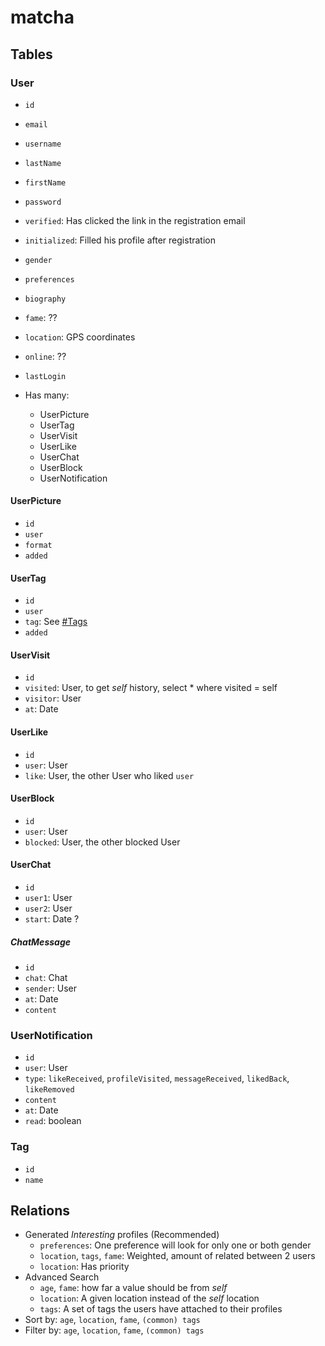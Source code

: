 # matcha

## Tables

### User

-   `id`
-   `email`
-   `username`
-   `lastName`
-   `firstName`
-   `password`
-   `verified`: Has clicked the link in the registration email
-   `initialized`: Filled his profile after registration
-   `gender`
-   `preferences`
-   `biography`
-   `fame`: ??
-   `location`: GPS coordinates
-   `online`: ??
-   `lastLogin`

-   Has many:
    -   UserPicture
    -   UserTag
    -   UserVisit
    -   UserLike
    -   UserChat
    -   UserBlock
    -   UserNotification

#### UserPicture

-   `id`
-   `user`
-   `format`
-   `added`

#### UserTag

-   `id`
-   `user`
-   `tag`: See [#Tags](#Tags)
-   `added`

#### UserVisit

-   `id`
-   `visited`: User, to get _self_ history, select \* where visited = self
-   `visitor`: User
-   `at`: Date

#### UserLike

-   `id`
-   `user`: User
-   `like`: User, the other User who liked `user`

#### UserBlock

-   `id`
-   `user`: User
-   `blocked`: User, the other blocked User

#### UserChat

-   `id`
-   `user1`: User
-   `user2`: User
-   `start`: Date ?

##### ChatMessage

-   `id`
-   `chat`: Chat
-   `sender`: User
-   `at`: Date
-   `content`

### UserNotification

-   `id`
-   `user`: User
-   `type`: `likeReceived`, `profileVisited`, `messageReceived`, `likedBack`, `likeRemoved`
-   `content`
-   `at`: Date
-   `read`: boolean

### Tag

-   `id`
-   `name`

## Relations

-   Generated _Interesting_ profiles (Recommended)
    -   `preferences`: One preference will look for only one or both gender
    -   `location`, `tags`, `fame`: Weighted, amount of related between 2 users
    -   `location`: Has priority
-   Advanced Search
    -   `age`, `fame`: how far a value should be from _self_
    -   `location`: A given location instead of the _self_ location
    -   `tags`: A set of tags the users have attached to their profiles
-   Sort by: `age`, `location`, `fame`, `(common) tags`
-   Filter by: `age`, `location`, `fame`, `(common) tags`
